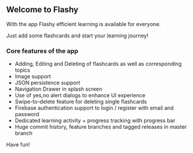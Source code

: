 ## Welcome to Flashy

With the app Flashy efficient learning is available for everyone.

Just add some flashcards and start your learning journey!

### Core features of the app

- Adding, Editing and Deleting of flashcards as well as corresponding topics
- Image support
- JSON persistence support
- Navigation Drawer in splash screen
- Use of yes,no alert dialogs to enhance UI experience
- Swipe-to-delete feature for deleting single flashcards 
- Firebase authentication support to login / register with email and password
- Dedicated learning activity + progress tracking with progress bar
- Huge commit history, feature branches and tagged releases in master branch

Have fun!
